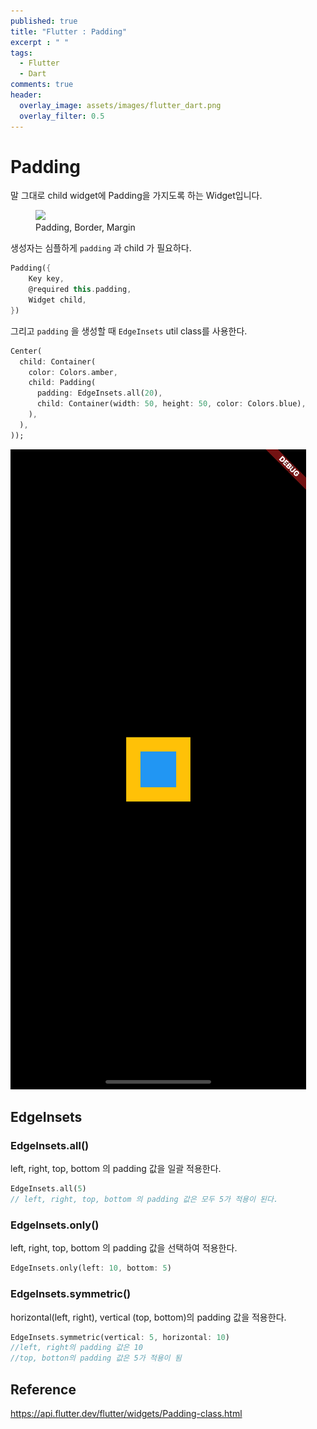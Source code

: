 ```yaml
---
published: true
title: "Flutter : Padding"
excerpt : " "
tags: 
  - Flutter
  - Dart
comments: true
header:
  overlay_image: assets/images/flutter_dart.png
  overlay_filter: 0.5
---
```

# Padding 

말 그대로 child widget에 Padding을 가지도록 하는 Widget입니다.

<figure>
  <img src="http://www.avajava.com/tutorials/cascading-style-sheets/how-are-margins-borders-padding-and-content-related/how-are-margins-borders-padding-and-content-related-01.gif">
  <figcaption>Padding, Border, Margin</figcaption>
</figure>

생성자는 심플하게 `padding` 과 child 가 필요하다.

~~~dart
Padding({
    Key key,
    @required this.padding,
    Widget child,
})
~~~

그리고 `padding` 을 생성할 때 `EdgeInsets` util class를 사용한다.

~~~dart
Center(
  child: Container(
    color: Colors.amber,
    child: Padding(
      padding: EdgeInsets.all(20),
      child: Container(width: 50, height: 50, color: Colors.blue),
    ),
  ),
));
~~~
![](/assets/images/padding-1.png)

## EdgeInsets

### EdgeInsets.all()
left, right, top, bottom 의 padding 값을 일괄 적용한다.

~~~dart
EdgeInsets.all(5)
// left, right, top, bottom 의 padding 값은 모두 5가 적용이 된다.
~~~

### EdgeInsets.only()
left, right, top, bottom 의 padding 값을 선택하여 적용한다.

~~~dart
EdgeInsets.only(left: 10, bottom: 5)
~~~

### EdgeInsets.symmetric()
 horizontal(left, right), vertical (top, bottom)의 padding 값을 적용한다.

~~~dart
EdgeInsets.symmetric(vertical: 5, horizontal: 10)
//left, right의 padding 값은 10 
//top, botton의 padding 값은 5가 적용이 됨
~~~

## Reference
<https://api.flutter.dev/flutter/widgets/Padding-class.html>

